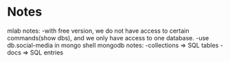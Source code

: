 # Notes
mlab notes:
  -with free version, we do not have access to certain commands(show dbs), and we only have access to one database.
  -use db.social-media in mongo shell
mongodb notes:
  -collections => SQL tables
  -docs => SQL entries
